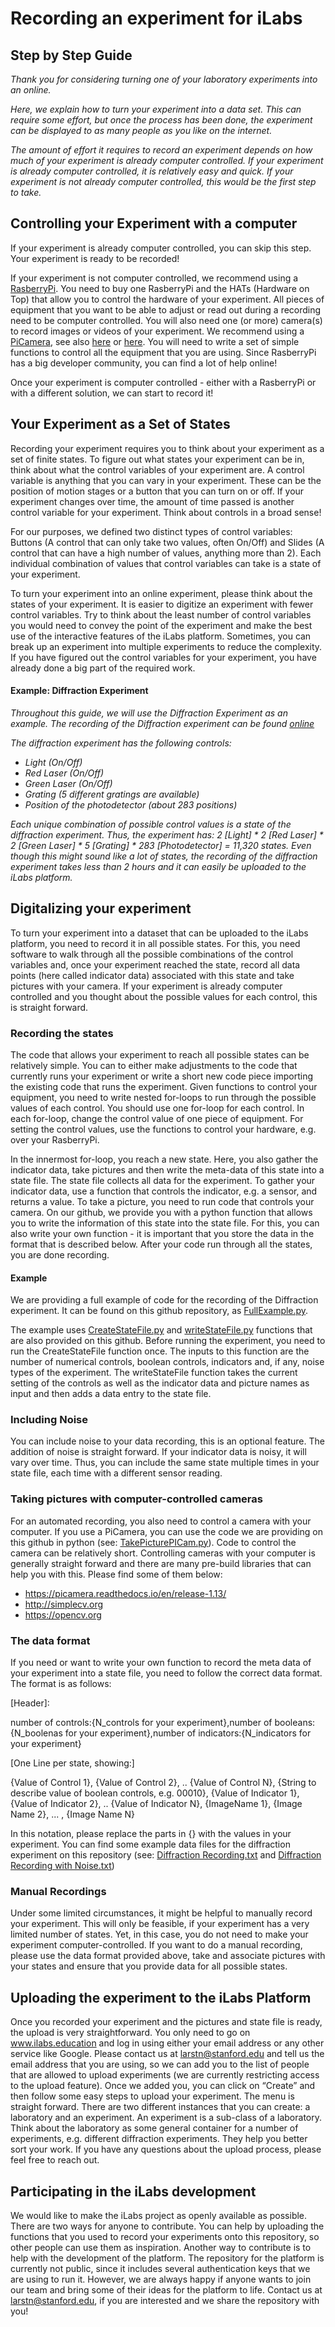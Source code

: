 # Recording an experiment for iLabs
## Step by Step Guide 

_Thank you for considering turning one of your laboratory experiments into an online._

_Here, we explain how to turn your experiment into a data set. This can require some effort, but once the process has been done, the experiment can be displayed to as many people as you like on the internet._

_The amount of effort it requires to record an experiment depends on how much of your experiment is already computer controlled. If your experiment is already computer controlled, it is relatively easy and quick. If your experiment is not already computer controlled, this would be the first step to take._

## Controlling your Experiment with a computer
If your experiment is already computer controlled, you can skip this step. Your experiment is ready to be recorded! 

If your experiment is not computer controlled, we recommend using a [RasberryPi](https://www.raspberrypi.org). You need to buy one RasberryPi and the HATs (Hardware on Top) that allow you to control the hardware of your experiment. All pieces of equipment that you want to be able to adjust or read out during a recording need to be computer controlled. You will also need one (or more) camera(s) to record images or videos of your experiment. We recommend using a [PiCamera](https://projects.raspberrypi.org/en/projects/getting-started-with-picamera), see also [here](https://picamera.readthedocs.io/en/release-1.13/) or [here](https://www.amazon.com/Raspberry-Pi-Camera-Module-Megapixel/dp/B01ER2SKFS). You will need to write a set of simple functions to control all the equipment that you are using. Since RasberryPi has a big developer community, you can find a lot of help online!

Once your experiment is computer controlled - either with a RasberryPi or with a different solution, we can start to record it! 

## Your Experiment as a Set of States
Recording your experiment requires you to think about your experiment as a set of finite states. To figure out what states your experiment can be in, think about what the control variables of your experiment are. A control variable is anything that you can vary in your experiment. These can be the position of motion stages or a button that you can turn on or off. If your experiment changes over time, the amount of time passed is another control variable for your experiment. Think about controls in a broad sense!

For our purposes, we defined two distinct types of control variables: Buttons (A control that can only take two values, often On/Off) and Slides (A control that can have a high number of values, anything more than 2). Each individual combination of values that control variables can take is a state of your experiment. 

To turn your experiment into an online experiment, please think about the states of your experiment. It is easier to digitize an experiment with fewer control variables. Try to think about the least number of control variables you would need to convey the point of the experiment and make the best use of the interactive features of the iLabs platform. Sometimes, you can break up an experiment into multiple experiments to reduce the complexity. If you have figured out the control variables for your experiment, you have already done a big part of the required work. 

#### Example: Diffraction Experiment 
_Throughout this guide, we will use the Diffraction Experiment as an example. The recording of the Diffraction experiment can be found [online](http://ilabs.education/showExperiment?exp_id=5187247892594688)_

_The diffraction experiment has the following controls:_

- _Light (On/Off)_
- _Red Laser (On/Off)_
- _Green Laser (On/Off)_
- _Grating (5 different gratings are available)_
- _Position of the photodetector (about 283 positions)_

_Each unique combination of possible control values is a state of the diffraction experiment. Thus, the experiment has: 2 [Light] * 2 [Red Laser] * 2 [Green Laser] * 5 [Grating] * 283 [Photodetector] = 11,320 states. Even though this might sound like a lot of states, the recording of the diffraction experiment takes less than 2 hours and it can easily be uploaded to the iLabs platform._


## Digitalizing your experiment
To turn your experiment into a dataset that can be uploaded to the iLabs platform, you need to record it in all possible states. For this, you need software to walk through all the possible combinations of the control variables and, once your experiment reached the state, record all data points (here called indicator data) associated with this state and take pictures with your camera. If your experiment is already computer controlled and you thought about the possible values for each control, this is straight forward. 

### Recording the states
The code that allows your experiment to reach all possible states can be relatively simple. You can to either make adjustments to the code that currently runs your experiment or write a short new code piece importing the existing code that runs the experiment. Given functions to control your equipment, you need to write nested for-loops to run through the possible values of each control. You should use one for-loop for each control. In each for-loop, change the control value of one piece of equipment. For setting the control values, use the functions to control your hardware, e.g. over your RasberryPi.

In the innermost for-loop, you reach a new state. Here, you also gather the indicator data, take pictures and then write the meta-data of this state into a state file. The state file collects all data for the experiment. To gather your indicator data, use a function that controls the indicator, e.g. a sensor, and returns a value. To take a picture, you need to run code that controls your camera. On our github, we provide you with a python function that allows you to write the information of this state into the state file. For this, you can also write your own function - it is important that you store the data in the format that is described below. After your code run through all the states, you are done recording.

#### Example
We are providing a full example of code for the recording of the Diffraction experiment. It can be found on this github repository, as [FullExample.py](FullExample.py). 

The example uses [CreateStateFile.py](CreateStateFile.py) and [writeStateFile.py](writeStateFile.py) functions that are also provided on this github. Before running the experiment, you need to run the CreateStateFile function once. The inputs to this function are the number of numerical controls, boolean controls, indicators and, if any, noise types of the experiment. The writeStateFile function takes the current setting of the controls as well as the indicator data and picture names as input and then adds a data entry to the state file. 

### Including Noise 
You can include noise to your data recording, this is an optional feature. The addition of noise is straight forward. If your indicator data is noisy, it will vary over time. Thus, you can include the same state multiple times in your state file, each time with a different sensor reading.

### Taking pictures with computer-controlled cameras
For an automated recording, you also need to control a camera with your computer. If you use a PiCamera, you can use the code we are providing on this github in python (see: [TakePicturePICam.py](TakePicturePICam.py)). Code to control the camera can be relatively short. Controlling cameras with your computer is generally straight forward and there are many pre-build libraries that can help you with this. Please find some of them below: 

- https://picamera.readthedocs.io/en/release-1.13/
- http://simplecv.org
- https://opencv.org

### The data format 
If you need or want to write your own function to record the meta data of your experiment into a state file, you need to follow the correct data format. The format is as follows: 

[Header]:

number of controls:{N_controls for your experiment},number of booleans:{N_boolenas for your experiment},number of indicators:{N_indicators for your experiment}

[One Line per state, showing:]

{Value of Control 1}, {Value of Control 2}, .. {Value of Control N}, {String to describe value of boolean controls, e.g. 00010}, {Value of Indicator 1}, {Value of Indicator 2}, .. {Value of Indicator N}, {ImageName 1}, {Image Name 2}, ... , {Image Name N}

In this notation, please replace the parts in {} with the values in your experiment. You can find some example data files for the diffraction experiment on this repository (see: [Diffraction Recording.txt](Diffraction%20Recording.txt) and [Diffraction Recording with Noise.txt](Diffraction%20Recording%20with%20Noise.txt)) 

### Manual Recordings
Under some limited circumstances, it might be helpful to manually record your experiment. This will only be feasible, if your experiment has a very limited number of states. Yet, in this case, you do not need to make your experiment computer-controlled. If you want to do a manual recording, please use the data format provided above, take and associate pictures with your states and ensure that you provide data for all possible states. 

## Uploading the experiment to the iLabs Platform
Once you recorded your experiment and the pictures and state file is ready, the upload is very straightforward. You only need to go on www.ilabs.education and log in using either your email address or any other service like Google. Please contact us at larstn@stanford.edu and tell us the email address that you are using, so we can add you to the list of people that are allowed to upload experiments (we are currently restricting access to the upload feature). Once we added you, you can click on “Create” and then follow some easy steps to upload your experiment. The menu is straight forward. There are two different instances that you can create: a laboratory and an experiment. An experiment is a sub-class of a laboratory. Think about the laboratory as some general container for a number of experiments, e.g. different diffraction experiments. They help you better sort your work. If you have any questions about the upload process, please feel free to reach out. 

## Participating in the iLabs development
We would like to make the iLabs project as openly available as possible. There are two ways for anyone to contribute. You can help by uploading the functions that you used to record your experiments onto this repository, so other people can use them as inspiration. Another way to contribute is to help with the development of the platform. The repository for the platform is currently not public, since it includes several authentication keys that we are using to run it. However, we are always happy if anyone wants to join our team and bring some of their ideas for the platform to life. Contact us at larstn@stanford.edu, if you are interested and we share the repository with you! 
